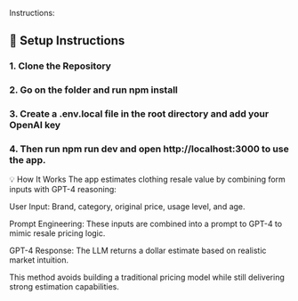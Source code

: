 Instructions:

## 🚀 Setup Instructions

### 1. Clone the Repository
### 2. Go on the folder and run npm install
### 3. Create a .env.local file in the root directory and add your OpenAI key
### 4. Then run npm run dev and open http://localhost:3000 to use the app.

💡 How It Works
The app estimates clothing resale value by combining form inputs with GPT-4 reasoning:

User Input: Brand, category, original price, usage level, and age.

Prompt Engineering: These inputs are combined into a prompt to GPT-4 to mimic resale pricing logic.

GPT-4 Response: The LLM returns a dollar estimate based on realistic market intuition.

This method avoids building a traditional pricing model while still delivering strong estimation capabilities.
